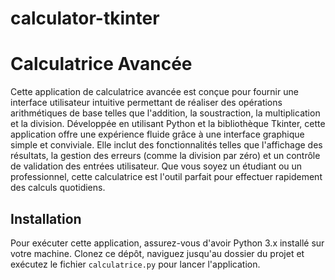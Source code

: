 # calculator-tkinter
# Calculatrice Avancée

Cette application de calculatrice avancée est conçue pour fournir une interface utilisateur intuitive permettant de réaliser des opérations arithmétiques de base telles que l'addition, la soustraction, la multiplication et la division. Développée en utilisant Python et la bibliothèque Tkinter, cette application offre une expérience fluide grâce à une interface graphique simple et conviviale. Elle inclut des fonctionnalités telles que l'affichage des résultats, la gestion des erreurs (comme la division par zéro) et un contrôle de validation des entrées utilisateur. Que vous soyez un étudiant ou un professionnel, cette calculatrice est l'outil parfait pour effectuer rapidement des calculs quotidiens.

## Installation

Pour exécuter cette application, assurez-vous d'avoir Python 3.x installé sur votre machine. Clonez ce dépôt, naviguez jusqu'au dossier du projet et exécutez le fichier `calculatrice.py` pour lancer l'application.
